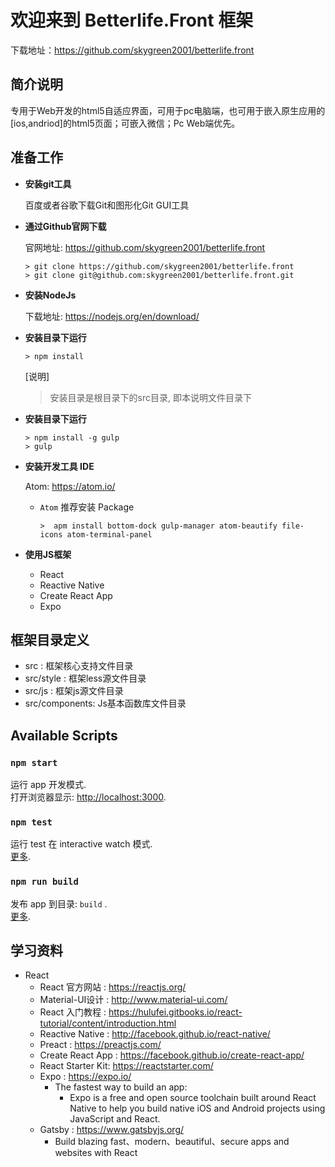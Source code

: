 # 欢迎来到 Betterlife.Front 框架

下载地址：https://github.com/skygreen2001/betterlife.front

## 简介说明

专用于Web开发的html5自适应界面，可用于pc电脑端，也可用于嵌入原生应用的[ios,andriod]的html5页面；可嵌入微信；Pc Web端优先。

## 准备工作

* **安装git工具**

  百度或者谷歌下载Git和图形化Git GUI工具

* **通过Github官网下载**

  官网地址: https://github.com/skygreen2001/betterlife.front
  ```
  > git clone https://github.com/skygreen2001/betterlife.front
  > git clone git@github.com:skygreen2001/betterlife.front.git
  ```

* **安装NodeJs**

  下载地址: https://nodejs.org/en/download/

* **安装目录下运行**

  ```
  > npm install
  ```
  [说明]
  > 安装目录是根目录下的src目录, 即本说明文件目录下


* **安装目录下运行**

  ```
  > npm install -g gulp
  > gulp
  ```

* **安装开发工具 IDE**

  Atom: https://atom.io/

  - `Atom` 推荐安装 Package

    ```
    >  apm install bottom-dock gulp-manager atom-beautify file-icons atom-terminal-panel
    ```

* **使用JS框架**

  - React
  - Reactive Native
  - Create React App
  - Expo


## 框架目录定义

* src           : 框架核心支持文件目录
* src/style     : 框架less源文件目录
* src/js        : 框架js源文件目录
* src/components: Js基本函数库文件目录


## Available Scripts


### `npm start`

运行 app 开发模式.<br>
打开浏览器显示: [http://localhost:3000](http://localhost:3000).


### `npm test`

运行 test 在 interactive watch 模式.<br>
[更多](https://facebook.github.io/create-react-app/docs/running-tests).

### `npm run build`

发布 app 到目录: `build` .<br>
[更多](https://facebook.github.io/create-react-app/docs/deployment).


## 学习资料

- React
  * React 官方网站    : https://reactjs.org/
  * Material-UI设计  : http://www.material-ui.com/
  * React 入门教程    : https://hulufei.gitbooks.io/react-tutorial/content/introduction.html
  * Reactive Native  : http://facebook.github.io/react-native/
  * Preact           : https://preactjs.com/
  * Create React App : https://facebook.github.io/create-react-app/  
  * React Starter Kit: https://reactstarter.com/
  * Expo             : https://expo.io/
    - The fastest way to build an app:
      - Expo is a free and open source toolchain built around React Native to help you build native iOS and Android projects using JavaScript and React.
  * Gatsby           : https://www.gatsbyjs.org/
    - Build blazing fast、modern、beautiful、secure apps and websites with React
